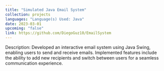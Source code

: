 ```yaml
---
title: "Simulated Java Email System"
collection: projects
languages: "Language(s) Used: Java"
date: 2023-03-01
upcoming: "false"
link: https://github.com/DiegoGuz10/EmailSystem
---
```

Description: Developed an interactive email system using Java Swing, enabling users to send and receive emails. Implemented features include the ability to add new recipients and switch between users for a seamless communication experience.